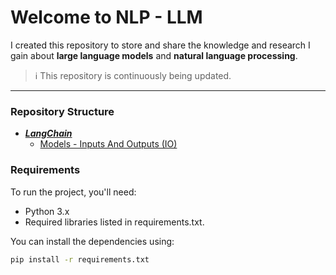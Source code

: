 # Welcome to NLP - LLM

I created this repository to store and share the knowledge and research I gain about **large language models** and **natural language processing**.

> ℹ️ This repository is continuously being updated.

---

### Repository Structure
- [***LangChain***](https://github.com/alirezasaharkhiz9/NLP-LLM/tree/main/Lang%20Chain)
  - [Models - Inputs And Outputs (IO)](https://github.com/alirezasaharkhiz9/NLP-LLM/blob/main/Lang%20Chain/InputsAndOutputs.ipynb)

### Requirements

To run the project, you'll need:

-   Python 3.x
-   Required libraries listed in requirements.txt.

You can install the dependencies using:

``` bash
pip install -r requirements.txt
```
